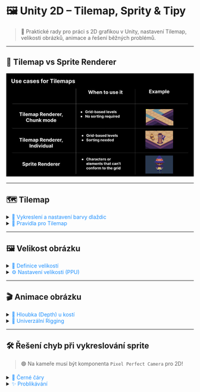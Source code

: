 # 🖼️ Unity 2D – Tilemap, Sprity & Tipy

> 🚀 Praktické rady pro práci s 2D grafikou v Unity, nastavení Tilemap, velikosti obrázků, animace a řešení běžných problémů.

---

## 🧩 Tilemap vs Sprite Renderer

![](../../images/Vz1J4Pij2Z.png)

---

## 🗺️ Tilemap

<details>
<summary><span style="color:#1E90FF;">🎨 Vykreslení a nastavení barvy dlaždic</span></summary>

> ⚠️ Kód funguje pouze pokud je rozdělen do dvou cyklů.

```csharp
public void GenerateTilemap(int width, int height, Color color)
{
    // Smazání všech dlaždic
    this.ClearTiles();

    for (int x = 0; x < width; x++)
    for (int y = 0; y < height; y++)
    {
        this.Tilemap.SetTile(new(x, y, 0), this.TileBase);
    }

    for (int x = 0; x < width; x++)
    for (int y = 0; y < height; y++)
    {
        this.Tilemap.SetColor(new(x, y, 0), color);
    }
}
```
</details>

<details>
<summary><span style="color:#1E90FF;">📏 Pravidla pro Tilemap</span></summary>

![](../../images/TtTAcQSAM1.png)

</details>

---

## 🖼️ Velikost obrázku

<details>
<summary><span style="color:#1E90FF;">📐 Definice velikostí</span></summary>

| 📏 Rozměr      | 💡 Použití                        | 👁️ Vzdálenost od kamery         |
|----------------|----------------------------------|----------------------------------|
| 16x16 px       | Ikony, jednoduché UI             | Velmi daleko, detail není důležitý |
| 32x32 px       | Malé UI prvky, ikony             | Velmi daleko                     |
| 64x64 px       | Menší objekty                    | Střední vzdálenost               |
| 128x128 px     | Střední objekty                  | Blízká vzdálenost                |
| 256x256 px     | Větší objekty, detailní textury  | Střední až blízká vzdálenost     |
| 512x512 px     | Velmi detailní objekty           | Blízká vzdálenost                |
| 1024x1024 px   | Velké objekty, textury           | Velmi blízká vzdálenost          |
| 2048x2048+ px  | Maximální detail                 | Extrémně blízká vzdálenost       |

> 📌 Používejte mocniny čísla 2 pro optimální výkon.

</details>

<details>
<summary><span style="color:#1E90FF;">⚙️ Nastavení velikosti (PPU)</span></summary>

![](../../images/VwxJhRuC8S.png)

> ⚠️ **Pixel Per Unit (PPU)** určuje, kolik pixelů tvoří jednu jednotku v Unity. Nastavte podle velikosti grafiky pro správné zobrazení.

| 🖼️ Rozměr spritu | ⚙️ PPU | 📏 Výsledek na scéně |
|------------------|--------|---------------------|
| 32x32 px         | 32     | 1x1 jednotka        |
| 256x256 px       | 256    | 1x1 jednotka        |

> Pro více informací [reddit: Jakou velikost spritů použít?](https://www.reddit.com/r/aseprite/comments/vq2mq9/what_size_should_sprites_be_for_a_2d_game/)

</details>

---

## 🎬 Animace obrázku

<details>
<summary><span style="color:#1E90FF;">🦴 Hloubka (Depth) u kostí</span></summary>

> 🗝️ Hloubka ovlivňuje pořadí vykreslení Sprite Mesh.

1. Otevři `Sprite Editor`
2. Přepni do `Skinning Editor`
3. Nastav hloubku u kostí

<img src="../../images/2D_rigging_depth.png" alt="2D_rigging_depth.png"/>

</details>

<details>
<summary><span style="color:#1E90FF;">🦴 Univerzální Rigging</span></summary>

1. Otevři `Sprite Editor`
2. Přepni do `Skinning Editor` (aktivuj `Visibility`)
3. Vytvoř kosti (bones)
4. Nastav Geometry a Weights

> ⚠️ Pokud se část nevykresluje barevně, zkontroluj nastavení posuvníků:

<img src="../../images/2D_rigging_skinWeight.png" alt="2D_rigging_skinWeight.png"/>

4. Zkopíruj rig  
   <img src="../../images/2D_rigging_copy.png" alt="2D_rigging_copy.png"/>
5. Otevři nový sprite
6. Vlož rig  
   <img src="../../images/2D_rigging_paste.png" alt="2D_rigging_paste.png"/>

</details>

---

## 🛠️ Řešení chyb při vykreslování sprite

> 🟢 Na kameře musí být komponenta `Pixel Perfect Camera` pro 2D!

<details>
<summary><span style="color:#1E90FF;">🖤 Černé čáry</span></summary>

<img src="../../images/2D_sprite_blackLines.png" alt="2D_sprite_blackLines.png"/>

**Řešení:**

- Zkontroluj umístění obrázku  
  <img src="../../images/2D_sprite_blackLines_solution.png" alt="2D_sprite_blackLines_solution.png"/>

- Nastav padding v `TexturePacker`  
  <img src="../../images/2D_sprite_blackLines_solution2.png" alt="2D_sprite_blackLines_solution2.png"/>

| 🏷️ Typ paddingu   | 💡 Popis                                      |
|-------------------|-----------------------------------------------|
| Border padding    | Mezera kolem okrajů celého sheetu             |
| Shape padding     | Mezera mezi jednotlivými sprites na sheetu    |

> 📌 Zvyš padding, pokud se problém opakuje.

</details>

<details>
<summary><span style="color:#1E90FF;">✨ Problikávání</span></summary>

Zkontroluj měřítko v herním okně, že je nastaveno na **1x**.

<img src="../../images/2D_sprite_blackLines_solutionCamera.png" alt="2D_sprite_blackLines_solutionCamera.png"/>

</details>